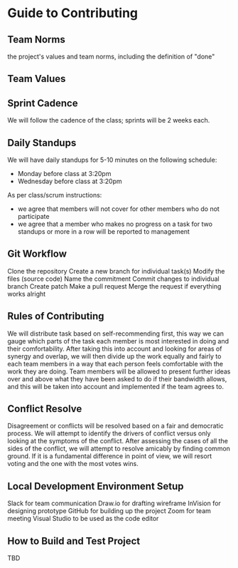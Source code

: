 # Guide to Contributing

## Team Norms
the project's values and team norms, including the definition of "done"

## Team Values

## Sprint Cadence

We will follow the cadence of the class; sprints will be 2 weeks each.

## Daily Standups

We will have daily standups for 5-10 minutes on the following schedule:
- Monday before class at 3:20pm
- Wednesday before class at 3:20pm

As per class/scrum instructions:
- we agree that members will not cover for other members who do not participate
- we agree that a member who makes no progress on a task for two standups or
  more in a row will be reported to management

## Git Workflow
Clone the repository
Create a new branch for individual task(s)
Modify the files (source code)
Name the commitment
Commit changes to individual branch
Create patch
Make a pull request
Merge the request if everything works alright

## Rules of Contributing
We will distribute task based on self-recommending first, this way we can gauge 
which parts of the task each member is most interested in doing and their 
comfortability. After taking this into account and looking for areas of synergy 
and overlap, we will then divide up the work equally and fairly to each team 
members in a way that each person feels comfortable with the work they are doing. 
Team members will be allowed to present further ideas over and above what they 
have been asked to do if their bandwidth allows, and this will be taken into 
account and implemented if the team agrees to.

## Conflict Resolve
Disagreement or conflicts will be resolved based on a fair and democratic process. 
We will attempt to identify the drivers of conflict versus only looking at the 
symptoms of the conflict. After assessing the cases of all the sides of the conflict, 
we will attempt to resolve amicably by finding common ground. If it is a fundamental 
difference in point of view, we will resort voting and the one with the most votes 
wins.

## Local Development Environment Setup
Slack for team communication
Draw.io for drafting wireframe 
InVision for designing prototype
GitHub for building up the project
Zoom for team meeting
Visual Studio to be used as the code editor

## How to Build and Test Project
TBD

